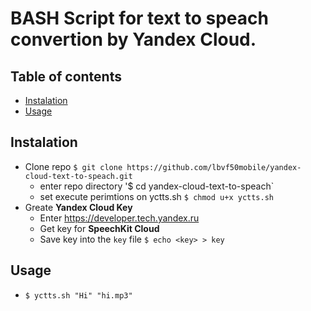 # BASH Script for text to speach convertion by Yandex Cloud.

## Table of contents
- [Instalation](#instalation)
- [Usage](#usage)

## Instalation
- Clone repo `$ git clone https://github.com/lbvf50mobile/yandex-cloud-text-to-speach.git`
    - enter repo directory '$ cd yandex-cloud-text-to-speach`
    - set execute perimtions on yctts.sh `$ chmod u+x yctts.sh`
- Greate **Yandex Cloud Key**
    - Enter https://developer.tech.yandex.ru
    - Get key for **SpeechKit Cloud**
    - Save key into the `key` file `$ echo <key> > key`

## Usage
- `$ yctts.sh "Hi" "hi.mp3"`
